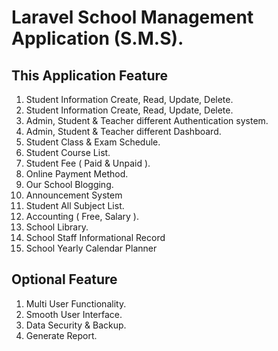 # Laravel School Management Application (S.M.S).



## This Application Feature 

1. Student Information Create, Read, Update, Delete.
1. Student Information Create, Read, Update, Delete.
3. Admin, Student & Teacher different Authentication system.
4. Admin, Student & Teacher different Dashboard.
5. Student Class & Exam Schedule.
6. Student Course List.
7. Student Fee ( Paid & Unpaid ).
8. Online Payment Method.
9. Our School Blogging. 
10. Announcement System
11. Student All Subject List.
12. Accounting ( Free, Salary ).
13. School Library. 
14. School Staff Informational Record
15. School Yearly Calendar Planner

## Optional Feature
1. Multi User Functionality.
2. Smooth User Interface.
3. Data Security & Backup.
4. Generate Report.


